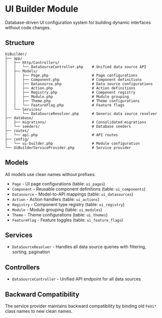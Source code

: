 # UI Builder Module

Database-driven UI configuration system for building dynamic interfaces without code changes.

## Structure

```
UiBuilder/
├── app/
│   ├── Http/Controllers/
│   │   └── DataSourceController.php    # Unified data source API
│   ├── Models/
│   │   ├── Page.php                    # Page configurations
│   │   ├── Component.php               # Component definitions
│   │   ├── Datasource.php              # Data source configurations
│   │   ├── Action.php                  # Action definitions
│   │   ├── Registry.php                # Component registry
│   │   ├── Module.php                  # Module grouping
│   │   ├── Theme.php                   # Theme configurations
│   │   └── FeatureFlag.php             # Feature flags
│   └── Services/
│       └── DataSourceResolver.php      # Generic data source resolver
├── database/
│   ├── migrations/                     # Consolidated migrations
│   └── seeders/                        # Database seeders
├── routes/
│   └── api.php                         # API routes
├── config/
│   └── ui-builder.php                  # Module configuration
└── UiBuilderServiceProvider.php        # Service provider

```

## Models

All models use clean names without prefixes:

- `Page` - UI page configurations (table: `ui_pages`)
- `Component` - Reusable component definitions (table: `ui_components`)
- `Datasource` - Model-to-API mappings (table: `ui_datasources`)
- `Action` - Action handlers (table: `ui_actions`)
- `Registry` - Component type registry (table: `ui_registry`)
- `Module` - Module grouping (table: `ui_modules`)
- `Theme` - Theme configurations (table: `ui_themes`)
- `FeatureFlag` - Feature toggles (table: `ui_feature_flags`)

## Services

- `DataSourceResolver` - Handles all data source queries with filtering, sorting, pagination

## Controllers

- `DataSourceController` - Unified API endpoint for all data sources

## Backward Compatibility

The service provider maintains backward compatibility by binding old `FeUi*` class names to new clean names.

